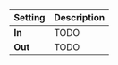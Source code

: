 | Setting | Description |
| :------ | :---------- |
| **In**  | TODO        |
| **Out** | TODO        |